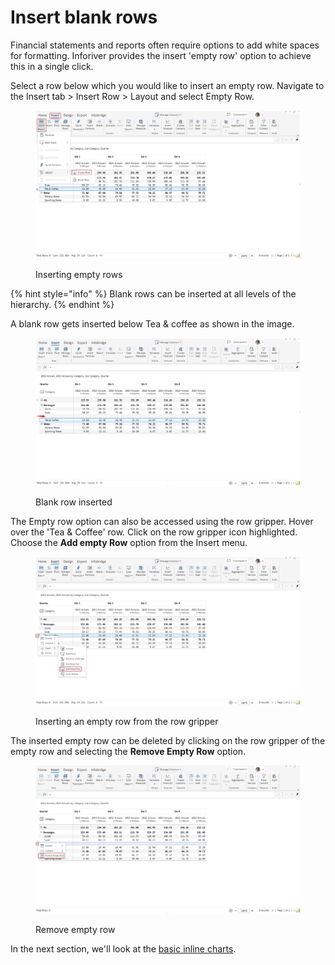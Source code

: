 # Insert blank rows

Financial statements and reports often require options to add white spaces for formatting. Inforiver provides the insert 'empty row' option to achieve this in a single click. &#x20;

Select a row below which you would like to insert an empty row. Navigate to the Insert tab > Insert Row > Layout and select Empty Row.

<figure><img src="../../../.gitbook/assets/image (1228).png" alt=""><figcaption><p>Inserting empty rows</p></figcaption></figure>

{% hint style="info" %}
Blank rows can be inserted at all levels of the hierarchy.
{% endhint %}

A blank row gets inserted below Tea & coffee as shown in the image.

<figure><img src="../../../.gitbook/assets/image (1229).png" alt=""><figcaption><p>Blank row inserted</p></figcaption></figure>

The Empty row option can also be accessed using the row gripper. Hover over the 'Tea & Coffee' row. Click on the row gripper icon highlighted. Choose the **Add empty Row** option from the Insert menu.

<figure><img src="../../../.gitbook/assets/image (1230).png" alt=""><figcaption><p>Inserting an empty row from the row gripper</p></figcaption></figure>



The inserted empty row can be deleted by clicking on the row gripper of the empty row and selecting the **Remove Empty Row** option.

<figure><img src="../../../.gitbook/assets/image (1231).png" alt=""><figcaption><p>Remove empty row</p></figcaption></figure>

In the next section, we'll look at the [basic inline charts](../add-basic-inline-charts.md).

